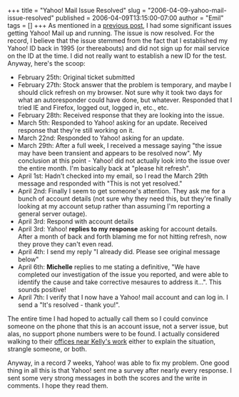 +++
title = "Yahoo! Mail Issue Resolved"
slug = "2006-04-09-yahoo-mail-issue-resolved"
published = 2006-04-09T13:15:00-07:00
author = "Emil"
tags = []
+++
As mentioned in a [previous
post](http://emillerch.blogspot.com/2006/03/gmail-vs-windows-live-mail-vs-yahoo.html),
I had some significant issues getting Yahoo! Mail up and running. The
issue is now resolved. For the record, I believe that the issue stemmed
from the fact that I established my Yahoo! ID back in 1995 (or
thereabouts) and did not sign up for mail service on the ID at the time.
I did not really want to establish a new ID for the test. Anyway, here's
the scoop:  
  

-   February 25th: Original ticket submitted
-   February 27th: Stock answer that the problem is temporary, and maybe
    I should click refresh on my browser. Not sure why it took two days
    for what an autoresponder could have done, but whatever. Responded
    that I tried IE and Firefox, logged out, logged in, etc., etc.  
-   February 28th: Received response that they are looking into the
    issue.
-   March 5th: Responded to Yahoo! asking for an update. Received
    response that they're still working on it.  
-   March 22nd: Responded to Yahoo! asking for an update.  
-   March 29th: After a full week, I received a message saying "the
    issue may have been transient and appears to be resolved now". My
    conclusion at this point - Yahoo! did not actually look into the
    issue over the entire month. I'm basically back at "please hit
    refresh".
-   April 1st: Hadn't checked into my email, so I read the March 29th
    message and responded with "This is not yet resolved."
-   April 2nd: Finally I seem to get someone's attention. They ask me
    for a bunch of account details (not sure why they need this, but
    they're finally looking at my account setup rather than assuming I'm
    reporting a general server outage).
-   April 3rd: Respond with account details
-   April 3rd: Yahoo! <span style="font-weight: bold;">replies to my
    response</span> asking for account details. After a month of back
    and forth blaming me for not hitting refresh, now they prove they
    can't even read.
-   April 4th: I send my reply "I already did. Please see original
    message below"
-   April 6th: <span style="font-weight: bold;">Michelle</span> replies
    to me stating a definitive, "We have completed our investigation of
    the issue you reported, and were able to identify the cause and take
    corrective mesaures to address it...". This sounds positive!
-   April 7th: I verify that I now have a Yahoo! mail account and can
    log in. I send a "It's resolved - thank you!".

The entire time I had hoped to actually call them so I could convince
someone on the phone that this is an account issue, not a server issue,
but alas, no support phone numbers were to be found. I actually
considered walking to their [offices near Kelly's
work](http://www.google.com/local?f=q&hl=en&q=5300+NE+Elam+Young+Pkwy+Hillsboro,+OR+97124)
either to explain the situation, strangle someone, or both.  
  
Anyway, in a record 7 weeks, Yahoo! was able to fix my problem. One good
thing in all this is that Yahoo! sent me a survey after nearly every
response. I sent some very strong messages in both the scores and the
write in comments. I hope they read them.
